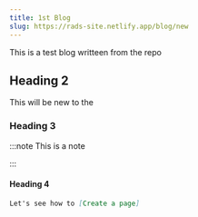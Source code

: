 ```yaml
---
title: 1st Blog
slug: https://rads-site.netlify.app/blog/new
---
```

This is a test blog writteen from the repo 


## Heading 2
This will be new to the 

### Heading 3

:::note
 This is a note

:::

#### Heading 4

```md
Let's see how to [Create a page]
```

